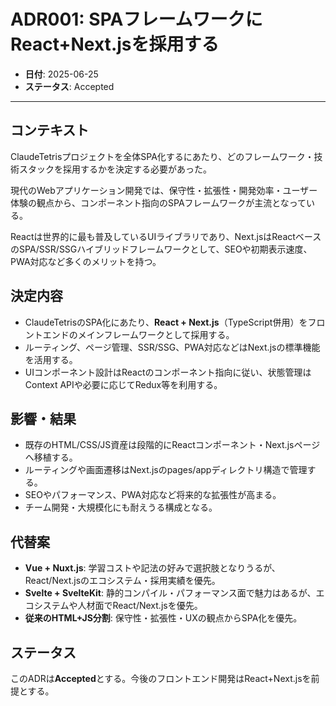# ADR001: SPAフレームワークにReact+Next.jsを採用する

- **日付**: 2025-06-25
- **ステータス**: Accepted

---

## コンテキスト

ClaudeTetrisプロジェクトを全体SPA化するにあたり、どのフレームワーク・技術スタックを採用するかを決定する必要があった。

現代のWebアプリケーション開発では、保守性・拡張性・開発効率・ユーザー体験の観点から、コンポーネント指向のSPAフレームワークが主流となっている。

Reactは世界的に最も普及しているUIライブラリであり、Next.jsはReactベースのSPA/SSR/SSGハイブリッドフレームワークとして、SEOや初期表示速度、PWA対応など多くのメリットを持つ。

## 決定内容

- ClaudeTetrisのSPA化にあたり、**React + Next.js**（TypeScript併用）をフロントエンドのメインフレームワークとして採用する。
- ルーティング、ページ管理、SSR/SSG、PWA対応などはNext.jsの標準機能を活用する。
- UIコンポーネント設計はReactのコンポーネント指向に従い、状態管理はContext APIや必要に応じてRedux等を利用する。

## 影響・結果

- 既存のHTML/CSS/JS資産は段階的にReactコンポーネント・Next.jsページへ移植する。
- ルーティングや画面遷移はNext.jsのpages/appディレクトリ構造で管理する。
- SEOやパフォーマンス、PWA対応など将来的な拡張性が高まる。
- チーム開発・大規模化にも耐えうる構成となる。

## 代替案

- **Vue + Nuxt.js**: 学習コストや記法の好みで選択肢となりうるが、React/Next.jsのエコシステム・採用実績を優先。
- **Svelte + SvelteKit**: 静的コンパイル・パフォーマンス面で魅力はあるが、エコシステムや人材面でReact/Next.jsを優先。
- **従来のHTML+JS分割**: 保守性・拡張性・UXの観点からSPA化を優先。

## ステータス

このADRは**Accepted**とする。今後のフロントエンド開発はReact+Next.jsを前提とする。 